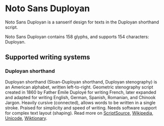 
# Noto Sans Duployan

Noto Sans Duployan is a sanserif design for texts in the Duployan shorthand script. 

Noto Sans Duployan contains 158 glyphs, and supports 154 characters: Duployan.


## Supported writing systems


### Duployan shorthand

Duployan shorthand (Sloan-Duployan shorthand, Duployan stenography) is an American alphabet, written left-to-right. Geometric stenography script created in 1860 by Father Émile Duployé for writing French, later expanded and adapted for writing English, German, Spanish, Romanian, and Chinook Jargon. Heavily cursive (connected), allows words to be written in a single stroke. Praised for simplicity and speed of writing. Needs software support for complex text layout (shaping). Read more on [ScriptSource](https://scriptsource.org/scr/Dupl), [Wikipedia](https://en.wikipedia.org/wiki/ISO_15924:Dupl), [Unicode](https://www.unicode.org/versions/Unicode13.0.0/ch21.pdf#G27643), [Wiktionary](https://en.wiktionary.org/wiki/Category:Duployan_script).

